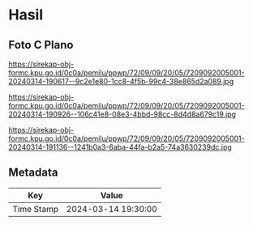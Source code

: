 # Hasil

## Foto C Plano

https://sirekap-obj-formc.kpu.go.id/0c0a/pemilu/ppwp/72/09/09/20/05/7209092005001-20240314-190617--9c2e1e80-1cc8-4f5b-99c4-38e865d2a089.jpg

https://sirekap-obj-formc.kpu.go.id/0c0a/pemilu/ppwp/72/09/09/20/05/7209092005001-20240314-190926--106c41e8-08e3-4bbd-98cc-8d4d8a679c19.jpg

https://sirekap-obj-formc.kpu.go.id/0c0a/pemilu/ppwp/72/09/09/20/05/7209092005001-20240314-191136--1241b0a3-6aba-44fa-b2a5-74a3630239dc.jpg


## Metadata

| Key        | Value               |
| ---------- | ------------------- |
| Time Stamp | 2024-03-14 19:30:00 |



